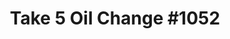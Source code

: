 ---
title: "Take 5 Oil Change #1052"
url: /fayetteville/take-5-oil-change-1052/
shop: Autowerkstatt
---